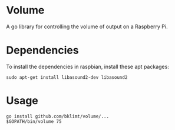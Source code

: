 Volume
======

A go library for controlling the volume of output on a Raspberry Pi.

# Dependencies

To install the dependencies in raspbian, install these apt packages:

    sudo apt-get install libasound2-dev libasound2

# Usage

    go install github.com/bklimt/volume/...
    $GOPATH/bin/volume 75
